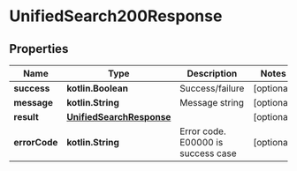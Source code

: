 
# UnifiedSearch200Response

## Properties
Name | Type | Description | Notes
------------ | ------------- | ------------- | -------------
**success** | **kotlin.Boolean** | Success/failure |  [optional]
**message** | **kotlin.String** | Message string |  [optional]
**result** | [**UnifiedSearchResponse**](UnifiedSearchResponse.md) |  |  [optional]
**errorCode** | **kotlin.String** | Error code. E00000 is success case |  [optional]



